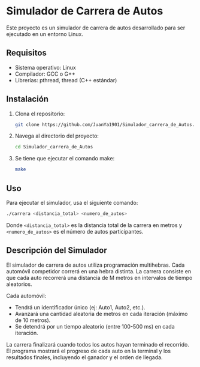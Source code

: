 # Simulador de Carrera de Autos

Este proyecto es un simulador de carrera de autos desarrollado para ser ejecutado en un entorno Linux.

## Requisitos

- Sistema operativo: Linux
- Compilador: GCC o G++
- Librerías: pthread, thread (C++ estándar)

## Instalación

1. Clona el repositorio:
   ```bash
   git clone https://github.com/JuanYa1901/Simulador_carrera_de_Autos.git
   ```
2. Navega al directorio del proyecto:
   ```bash
   cd Simulador_carrera_de_Autos
   ```
3. Se tiene que ejecutar el comando make:
   ```bash
   make
   ```

## Uso

Para ejecutar el simulador, usa el siguiente comando:

```bash
./carrera <distancia_total> <numero_de_autos>
```

Donde `<distancia_total>` es la distancia total de la carrera en metros y `<numero_de_autos>` es el número de autos participantes.

## Descripción del Simulador

El simulador de carrera de autos utiliza programación multihebras. Cada automóvil competidor correrá en una hebra distinta. La carrera consiste en que cada auto recorrerá una distancia de M metros en intervalos de tiempo aleatorios.

Cada automóvil:

- Tendrá un identificador único (ej: Auto1, Auto2, etc.).
- Avanzará una cantidad aleatoria de metros en cada iteración (máximo de 10 metros).
- Se detendrá por un tiempo aleatorio (entre 100-500 ms) en cada iteración.

La carrera finalizará cuando todos los autos hayan terminado el recorrido. El programa mostrará el progreso de cada auto en la terminal y los resultados finales, incluyendo el ganador y el orden de llegada.

